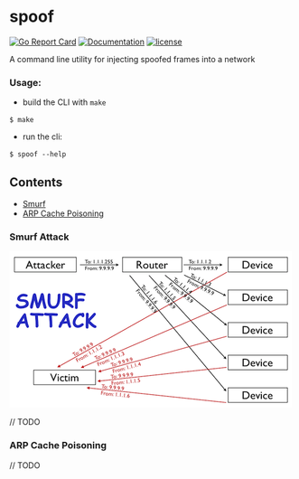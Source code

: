 # spoof

[![Go Report Card](https://goreportcard.com/badge/github.com/adrianosela/spoof)](https://goreportcard.com/report/github.com/adrianosela/spoof)
[![Documentation](https://godoc.org/github.com/adrianosela/spoof?status.svg)](https://godoc.org/github.com/adrianosela/spoof)
[![license](https://img.shields.io/github/license/adrianosela/spoof.svg)](https://github.com/adrianosela/spoof/blob/master/LICENSE)

A command line utility for injecting spoofed frames into a network

### Usage:

* build the CLI with `make`

```
$ make
```

* run the cli:

```
$ spoof --help
```

## Contents

* [Smurf](#smurf-attack)
* [ARP Cache Poisoning](#arp-cache-poisoning)

### Smurf Attack

![](.media/smurf_attack_diagram.png)

// TODO

### ARP Cache Poisoning

// TODO
